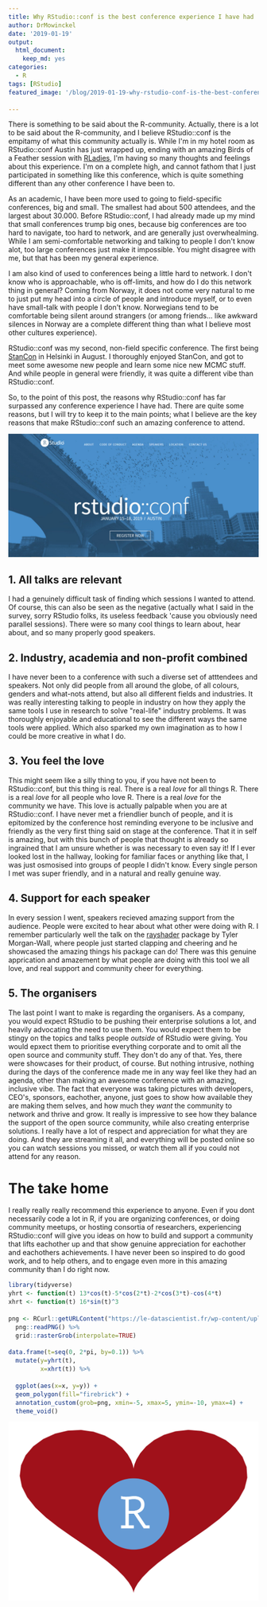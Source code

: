 ```yaml
---
title: Why RStudio::conf is the best conference experience I have had
author: DrMowinckel
date: '2019-01-19'
output:
  html_document:
    keep_md: yes
categories:
  - R
tags: [RStudio]
featured_image: '/blog/2019-01-19-why-rstudio-conf-is-the-best-conference-experience-i-have-had/rstudioconf.png' 

---
```


There is something to be said about the R-community. Actually, there is a lot to be said about the R-community, and I believe RStudio::conf is the empitamy of what this community actually is. While I'm in my hotel room as RStudio::conf Austin has just wrapped up, ending with an amazing Birds of a Feather session with [RLadies](www.rladies.org), I'm having so many thoughts and feelings about this experience. I'm on a complete high, and cannot fathom that I just participated in something like this conference, which is quite something different than any other conference I have been to. 

As an academic, I have been more used to going to field-specific conferences, big and small. The smallest had about 500 attendees, and the largest about 30.000. Before RStudio::conf, I had already made up my mind that small conferences trump big ones, because big conferences are too hard to navigate, too hard to network, and are generally just overwhealming. While I am semi-comfortable networking and talking to people I don't know alot, too large conferences just make it impossible. You might disagree with me, but that has been my general experience. 

I am also kind of used to conferences being a little hard to network. I don't know who is approachable, who is off-limits, and how do I do this network thing in general? Coming from Norway, it does not come very natural to me to just put my head into a circle of people and introduce myself, or to even have small-talk with people I don't know. Norwegians tend to be comfortable being silent around strangers (or among friends... like awkward silences in Norway are a complete different thing than what I believe most other cultures experience). 

RStudio::conf was my second, non-field specific conference. The first being [StanCon](https://mc-stan.org/events/stancon2018Helsinki/) in Helsinki in August. I thoroughly enjoyed StanCon, and got to meet some awesome new people and learn some nice new MCMC stuff. And while people in general were friendly, it was quite a different vibe than RStudio::conf. 

So, to the point of this post, the reasons why RStudio::conf has far surpassed any conference experience I have had. There are quite some reasons, but I will try to keep it to the main points; what I believe are the key reasons that make RStudio::conf such an amazing conference to attend.

![](rstudioconf.png)

## 1. All talks are relevant
I had a genuinely difficult task of finding which sessions I wanted to attend. Of course, this can also be seen as the negative (actually what I said in the survey, sorry RStudio folks, its useless feedback 'cause you obviously need parallel sessions). There were so many cool things to learn about, hear about, and so many properly good speakers. 

## 2. Industry, academia and non-profit combined
I have never been to a conference with such a diverse set of atttendees and speakers. Not only did people from all around the globe, of all colours, genders and what-nots attend, but also all different fields and industries. It was really interesting talking to people in industry on how they apply the same tools I use in research to solve "real-life" industry problems. It was thoroughly enjoyable and educational to see the different ways the same tools were applied. Which also sparked my own imagination as to how I could be more creative in what I do. 

## 3. You feel the love
This might seem like a silly thing to you, if you have not been to RStudio::conf, but this thing is real. There is a real _love_ for all things R. There is a real _love_ for all people who love R. There is a real _love_ for the community we have. This love is actually palpable when you are at RStudio::conf. I have never met a friendlier bunch of people, and it is epitomized by the conference host reminding everyone to be inclusive and friendly as the very first thing said on stage at the conference. That it in self is amazing, but with this bunch of people that thought is already so ingrained that I am unsure whether is was necessary to even say it! If I ever looked lost in the hallway, looking for familiar faces or anything like that, I was just osmosised into groups of people I didn't know. Every single person I met was super friendly, and in a natural and really genuine way. 

## 4. Support for each speaker
In every session I went, speakers recieved amazing support from the audience. People were excited to hear about what other were doing with R. I remember particularly well the talk on the [rayshader](https://github.com/tylermorganwall/rayshader) package by Tyler Morgan-Wall, where people just started clapping and cheering and he showcased the amazing things his package can do! There was this genuine apprication and amazement by what people are doing with this tool we all love, and real support and community cheer for everything.

## 5. The organisers
The last point I want to make is regarding the organisers. As a company, you would expect RStudio to be pushing their enterprise solutions a lot, and heavily advocating the need to use them. You would expect them to be stingy on the topics and talks people _outside_ of RStudio were giving. You would epxect them to prioritise everything corporate and to omit all the open source and community stuff. They don't do any of that. Yes, there were showcases for their product, of course. But nothing intrusive, nothing during the days of the conference made me in any way feel like they had an agenda, other than making an awesome conference with an amazing, inclusive vibe. The fact that everyone was taking pictures with developers, CEO's, sponsors, eachother, anyone, just goes to show how available they are making them selves, and how much they _want_ the community to network and thrive and grow. It really is impressive to see how they balance the support of the open source community, while also creating enterprise solutions. I really have a lot of respect and appreciation for what they are doing. And they are streaming it all, and everything will be posted online so you can watch sessions you missed, or watch them all if you could not attend for any reason. 


# The take home
I really really really recommend this experience to anyone. Even if you dont necessarily code a lot in R, if you are organizing conferences, or doing community meetups, or hosting consortia of researchers, experiencing RStudio::conf will give you ideas on how to build and support a community that lifts eachother up and that show genuine appreciation for eachother and eachothers achievements. I have never been so inspired to do good work, and to help others, and to engage even more in this amazing community than I do right now. 


```r
library(tidyverse)
yhrt <- function(t) 13*cos(t)-5*cos(2*t)-2*cos(3*t)-cos(4*t)
xhrt <- function(t) 16*sin(t)^3

png <- RCurl::getURLContent("https://le-datascientist.fr/wp-content/uploads/2019/03/cropped-rstudio.png") %>%
  png::readPNG() %>%
  grid::rasterGrob(interpolate=TRUE)

data.frame(t=seq(0, 2*pi, by=0.1)) %>%
  mutate(y=yhrt(t),
         x=xhrt(t)) %>%

  ggplot(aes(x=x, y=y)) +
  geom_polygon(fill="firebrick") +
  annotation_custom(grob=png, xmin=-5, xmax=5, ymin=-10, ymax=4) +
  theme_void()
```

![](index_files/figure-html/unnamed-chunk-1-1.png)<!-- -->
